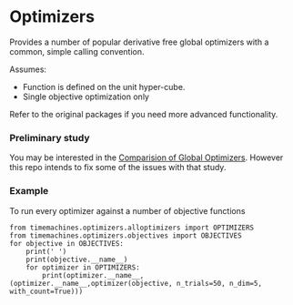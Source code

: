 
# Optimizers

Provides a number of popular derivative free global optimizers with a common, simple calling convention. 

Assumes:

- Function is defined on the unit hyper-cube. 
- Single objective optimization only

Refer to the original packages if you need more advanced functionality. 

### Preliminary study

You may be interested in the [Comparision of Global Optimizers](https://www.microprediction.com/blog/optimize). However this repo
intends to fix some of the issues with that study. 

### Example

To run every optimizer against a number of objective functions

    from timemachines.optimizers.alloptimizers import OPTIMIZERS
    from timemachines.optimizers.objectives import OBJECTIVES
    for objective in OBJECTIVES:
        print(' ')
        print(objective.__name__)
        for optimizer in OPTIMIZERS:
            print(optimizer.__name__,(optimizer.__name__,optimizer(objective, n_trials=50, n_dim=5, with_count=True)))

